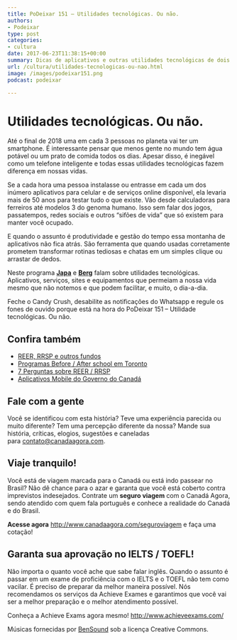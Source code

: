 ```yaml
---
title: PoDeixar 151 – Utilidades tecnológicas. Ou não.
authors:
- Podeixar
type: post
categories:
- cultura
date: 2017-06-23T11:38:15+00:00
summary: Dicas de aplicativos e outras utilidades tecnológicas de dois especialistas em tecnologia que vão ajudar a dar um "boost" na sua produtividade. Ou não.
url: /cultura/utilidades-tecnologicas-ou-nao.html
image: /images/podeixar151.png
podcast: podeixar

---
```

# Utilidades tecnológicas. Ou não.

Até o final de 2018 uma em cada 3 pessoas no planeta vai ter um smartphone. É interessante pensar que menos gente no mundo tem água potável ou um prato de comida todos os dias. Apesar disso, é inegável como um telefone inteligente e todas essas utilidades tecnológicas fazem diferença em nossas vidas.

Se a cada hora uma pessoa instalasse ou entrasse em cada um dos inúmero aplicativos para celular e de serviços online disponível, ela levaria mais de 50 anos para testar tudo o que existe. Vão desde calculadoras para ferreiros até modelos 3 do genoma humano. Isso sem falar dos jogos, passatempos, redes sociais e outros &#8220;sifões de vida&#8221; que só existem para manter você ocupado.

E quando o assunto é produtividade e gestão do tempo essa montanha de aplicativos não fica atrás. São ferramenta que quando usadas corretamente prometem transformar rotinas tediosas e chatas em um simples clique ou arrastar de dedos.

Neste programa [**Japa**][1] e [**Berg**][2] falam sobre utilidades tecnológicas. Aplicativos, serviços, sites e equipamentos que permeiam a nossa vida mesmo que não notemos e que podem facilitar, e muito, o dia-a-dia.

Feche o Candy Crush, desabilite as notificações do Whatsapp e regule os fones de ouvido porque está na hora do PoDeixar 151 &#8211; Utilidade tecnológicas. Ou não.



## Confira também

  * [REER, RRSP e outros fundos][3]
  * [Programas Before / After school em Toronto][4]
  * [7 Perguntas sobre REER / RRSP][5]
  * <a href="https://www.canada.ca/en/mobile.html" target="_blank" rel="noopener">Aplicativos Mobile do Governo do Canadá</a>

## Fale com a gente

Você se identificou com esta história? Teve uma experiência parecida ou muito diferente? Tem uma percepção diferente da nossa? Mande sua história, críticas, elogios, sugestões e caneladas para <contato@canadaagora.com>.

## Viaje tranquilo!

Você está de viagem marcada para o Canadá ou está indo passear no Brasil? Não dê chance para o azar e garanta que você está coberto contra imprevistos indesejados. Contrate um **seguro viagem** com o Canadá Agora, sendo atendido com quem fala português e conhece a realidade do Canadá e do Brasil.

**Acesse agora** <http://www.canadaagora.com/seguroviagem> e faça uma cotação!

## Garanta sua aprovação no IELTS / TOEFL!

Não importa o quanto você ache que sabe falar inglês. Quando o assunto é passar em um exame de proficiência com o IELTS e o TOEFL não tem como vacilar. É preciso de preparar da melhor maneira possível. Nós recomendamos os serviços da Achieve Exames e garantimos que você vai ser a melhor preparação e o melhor atendimento possível.

Conheça a Achieve Exams agora mesmo! <a href="http://www.achieveexams.com/" target="_blank" rel="noopener noreferrer">http://www.achieveexams.com/</a>

Músicas fornecidas por <a href="http://www.bensound.com/" target="_blank" rel="noopener noreferrer">BenSound</a> sob a licença Creative Commons.

 [1]: https://www.canadaagora.com/japa
 [2]: https://www.canadaagora.com/berg
 [3]: https://www.canadaagora.com/podeixar/reer-rrsp-e-outros-fundos.html
 [4]: https://www.canadaagora.com/andreazotelli/programas-before-after-school-em-toronto.html
 [5]: https://www.canadaagora.com/andreabritto/7-perguntas-reer-rrsp.html